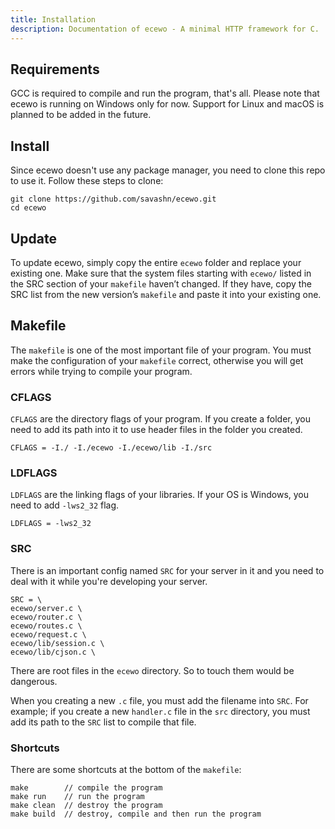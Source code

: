 ```yaml
---
title: Installation
description: Documentation of ecewo - A minimal HTTP framework for C.
---
```


## Requirements

GCC is required to compile and run the program, that's all. Please note that ecewo is running on Windows only for now. Support for Linux and macOS is planned to be added in the future.

## Install

Since ecewo doesn't use any package manager, you need to clone this repo to use it. Follow these steps to clone:

```
git clone https://github.com/savashn/ecewo.git
cd ecewo
```

## Update

To update ecewo, simply copy the entire `ecewo` folder and replace your existing one.
Make sure that the system files starting with `ecewo/` listed in the SRC section of your `makefile` haven’t changed.
If they have, copy the SRC list from the new version’s `makefile` and paste it into your existing one.

## Makefile

The `makefile` is one of the most important file of your program. You must make the configuration of your `makefile` correct, otherwise you will get errors while trying to compile your program.

### CFLAGS

`CFLAGS` are the directory flags of your program. If you create a folder, you need to add its path into it to use header files in the folder you created.

```
CFLAGS = -I./ -I./ecewo -I./ecewo/lib -I./src
```

### LDFLAGS

`LDFLAGS` are the linking flags of your libraries. If your OS is Windows, you need to add `-lws2_32` flag.

```
LDFLAGS = -lws2_32
```

### SRC

There is an important config named `SRC` for your server in it and you need to deal with it while you're developing your server.

```
SRC = \
ecewo/server.c \
ecewo/router.c \
ecewo/routes.c \
ecewo/request.c \
ecewo/lib/session.c \
ecewo/lib/cjson.c \
```

There are root files in the `ecewo` directory. So to touch them would be dangerous.

When you creating a new `.c` file, you must add the filename into `SRC`. For example; if you create a new `handler.c` file in the `src` directory, you must add its path to the `SRC` list to compile that file.

### Shortcuts

There are some shortcuts at the bottom of the `makefile`:

```
make		// compile the program
make run	// run the program
make clean	// destroy the program
make build	// destroy, compile and then run the program

```
